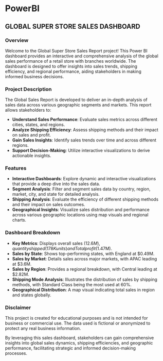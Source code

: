 # PowerBI
## 
## GLOBAL SUPER STORE SALES DASHBOARD

### Overview
Welcome to the Global Super Store Sales Report project! This Power BI dashboard provides an interactive and comprehensive analysis of the global sales performance of a retail store with branches worldwide. The dashboard is designed to offer insights into sales trends, shipping efficiency, and regional performance, aiding stakeholders in making informed business decisions.

### Project Description
The Global Sales Report is developed to deliver an in-depth analysis of sales data across various geographic segments and markets. This report allows stakeholders to:

- **Understand Sales Performance**: Evaluate sales metrics across different cities, states, and regions.
- **Analyze Shipping Efficiency**: Assess shipping methods and their impact on sales and profit.
- **Gain Sales Insights**: Identify sales trends over time and across different regions.
- **Support Decision-Making**: Utilize interactive visualizations to derive actionable insights.

### Features
- **Interactive Dashboards**: Explore dynamic and interactive visualizations that provide a deep dive into the sales data.
- **Segment Analysis**: Filter and segment sales data by country, region, market, city, and state for detailed analysis.
- **Shipping Analysis**: Evaluate the efficiency of different shipping methods and their impact on sales outcomes.
- **Geographical Insights**: Visualize sales distribution and performance across various geographic locations using map visuals and regional charts.

### Dashboard Breakdown
- **Key Metrics**: Displays overall sales ($12.6M), quantity shipped (178K units) and Total profit ($1.47M).
- **Sales by State**: Shows top-performing states, with England at $0.49M.
- **Sales by Market**: Details sales across major markets, with APAC leading at $3.6M.
- **Sales by Region**: Provides a regional breakdown, with Central leading at $2.82M.
- **Shipping Mode Analysis**: Illustrates the distribution of sales by shipping methods, with Standard Class being the most used at 60%.
- **Geographical Distribution**: A map visual indicating total sales in region and states globally.
### Disclaimer
This project is created for educational purposes and is not intended for business or commercial use. The data used is fictional or anonymized to protect any real business information.

By leveraging this sales dashboard, stakeholders can gain comprehensive insights into global sales dynamics, shipping efficiencies, and geographic performance, facilitating strategic and informed decision-making processes.


